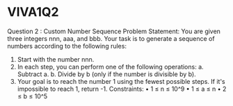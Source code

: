 # VIVA1Q2
Question 2 : Custom Number Sequence
Problem Statement:
You are given three integers nnn, aaa, and bbb. Your task is to generate a sequence of
numbers according to the following rules:
1. Start with the number nnn.
2. In each step, you can perform one of the following operations:
a. Subtract a.
b. Divide by b (only if the number is divisible by b).
3. Your goal is to reach the number 1 using the fewest possible steps. If it's impossible
to reach 1, return -1.
Constraints:
• 1 ≤ n ≤ 10^9
• 1 ≤ a ≤ n
• 2 ≤ b ≤ 10^5
